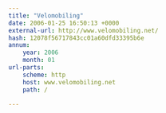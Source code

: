 ```yaml
---
title: "Velomobiling"
date: 2006-01-25 16:50:13 +0000
external-url: http://www.velomobiling.net/
hash: 12078f56717843cc01a60dfd33395b6e
annum:
    year: 2006
    month: 01
url-parts:
    scheme: http
    host: www.velomobiling.net
    path: /

---
```



